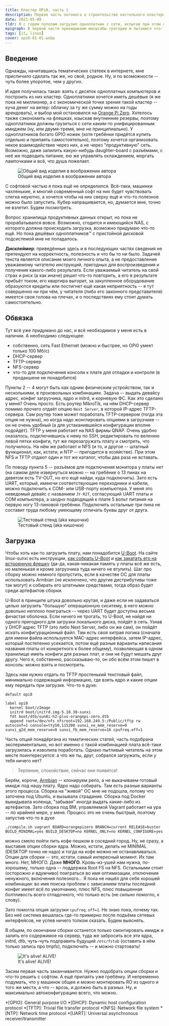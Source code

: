 ```yaml
---
title: Кластер OPi0, часть 1
description: Первая часть онгоинга о строительстве настольного кластера из дешёвых одноплатников.
date: 2021-05-08
tldr: Я с горем пополам загрузил одноплатник с сети, испытав при этом смешанные чувства.
epigraph: В первой части прикидываем масштабы трагедии и пытаемся что-то запустить.
tags: [it, linux]
cover: opi0-01-01.webp
---
```


## Введение

Однажды, начитавшись тематических статеек в интернете, мне приспичило сделать так же, но своё, родное. Ну, и по возможности -- чуть более упоротое, чем у других.

И идея получилась такая: взять с десяток одноплатных компьютеров и построить из них кластер. Одноплатники хочется иметь дешёвые (я же пока не миллионер, а с экономической точки зрения такой кластер -- куча денег на ветер: облачку за ту же сумму можно на годы арендовать), и выбор мой остановился на [Orange Pi Zero](http://www.orangepi.org/orangepizero/). Хотелось также сэкономить на флешках, изыскав внутненние резервы, поэтому одноплатники должны грузиться с сети каким-то унифицированным имиджем (ну, или двумя-тремя, мне не принципиально). У одноплатников богато GPIO ножек (хотя гребёнки придётся купить отдельно и припаять самостоятельно), поэтому хочется организовать некое взаимодействие через них, а не через "продуктивную" сеть. Возможно, даже запилить какую-нибудь daughter-board с разъёмами, с неё же подводить питание, ею же управлять охлаждением, моргать лампочками и всё, что душа пожелает.

<figure>
  <img src="/img/opi0-01-01.webp" alt="Общий вид изделия в воображении автора" />
  <figcaption>Общий вид изделия в воображении автора</figcaption>
</figure>

С софтовой частью я пока ещё не определился. Всё-таки, машинки чахленькие, и многий современный софт на них будет чувствовать слегка неуютно, а хочется чтобы на них сверху ещё и что-то полезное можно было запустить. Кубер напрашивается, но, думается мне, точно не взлетит. Будем посмотреть.

Вопрос хранилища продуктивных данных открыт, но пока не прорабатывался вовсе. Возможно, сгодится и имеющийся NAS, с которого должна происходить загрузка, возможно придумаю что-то ещё. Но пока дешёвых одноплатников™ с пристойной дисковой подсистемой мне не попадалось.

**Дисклеймер**: приведённые здесь и в последующих частях сведения не претендуют на корректность, полезность и что бы то ни было. Задачей текста является описание моего личного опыта, а не предоставление уважаемому читателю инструкций, пригодных для воспроизведения и получения какого-либо результата. Если уважаемый читатель на свой страх и риск (а как иначе) решит что-то повторить, а его в результате прибьёт током, его квартира выгорит, за закупленное оборудование образуются кредиты или постигнет ещё какая неприятность -- я тут совершенно ни при чём, у читателя (либо его законного представителя) имеется своя голова на плечах, и о последствиях ему стоит думать самостоятельно.

## Обвязка

Тут всё уже придумано до нас, и всё необходимое у меня есть в наличии. А необходимо следующее:

* собственно, сеть Fast Ethernet (можно и быстрее, но OPi0 умеет только 100 Мб/с)
* DHCP-сервер
* TFTP-сервер
* NFS-сервер
* что-то для подключения консоли к плате для отладки и контроля (в продакшене не понадобится)

Пункты 2 -- 4 могут быть как одним физическим устройством, так и несколькими, в произвольных комбинациях. Задача -- выдать девайсу адрес, конфиг загрузчика, ядро и initrd, и корневую ФС. Как это сделано у меня? Очень просто. Есть роутер MikroTik, на нём DHCP-сервер помимо прочего отдаёт опцию `Next Server`, в которой IP-адрес TFTP-сервера. Сам роутер тоже может поработать TFTP-сервером (тогда эта опция не нужна), но когда надо жонглировать опциями в загрузчике -- он не очень удобный (а для устаканившейся конфигурации вполне подойдёт). TFTP у меня работает на NAS фирмы QNAP. Очень удобно оказалось, подключившись к нему по SSH, редактировать по велению левой пятки конфиги, тут же перезагружать плату и смотреть, что получилось. На нём же работает и NFS (и то, и другое -- штатный функционал, как, кстати, и NTP -- пригодится в хозяйстве). При этом NFS и TFTP отдают один и тот же каталог, чтобы два раза не вставать.

По поводу пункта 5 -- разъёмов для подключения монитора у платы нет (на самом деле извернуться можно -- на гребёнке о 13 пинах на девятом есть TV-OUT, но его ещё найди, куда подключить). Зато есть UART, который, имеючи соответствующие переходники и кабели, можно подключить к COM- или USB-порту компьютера. У меня это неведомый девайс с названием `JY-R2T`, согласующий UART платы и COM компьютера, а заодно подводящий к плате 5 вольт питания на первую ногу 13-пиновой гребёнки. Подключить остальные три пина не составит труда любому умеющему отличать буквы друг от друга.

<figure>
  <img src="/img/opi0-01-02.webp" alt="Тестовый стенд (aka кишочки)" />
  <figcaption>Тестовый стенд (aka кишочки)</figcaption>
</figure>

## Загрузка

Чтобы хоть как-то загрузить плату, нам понадобится [U-Boot](https://www.denx.de/wiki/U-Boot). На сайте linux-sunxi есть инструкции, [как собрать U-Boot](http://linux-sunxi.org/U-Boot) и [как закатать его на встроенную флешку](http://linux-sunxi.org/Xunlong_Orange_Pi_Zero#Putting_u-boot_on_SPI_NOR) (да-да, какая-никакая память у платы всё же есть, но маленькая и кроме загрузчика туда ничего не втулить). Шаг про сборку можно немного пропустить, если в качестве ОС для платы использовать Armbian (не исключено, что другие дистрибутивы тоже так могут) и собирать его штатными средствами, тогда образ будет среди артефактов сборки.

U-Boot в принципе штука довольно крутая, и даже если не задаваться целью загрузить "большую" операционную сиситему, в него можно довольно неплохо поиграться -- через UART будет доступна весьма фичастая оболочка. Если ничего не трогать, то U-Boot, не найдя ни одного пригодного для загрузки локального диска, пойдёт в сеть. Узнав у DHCP адрес TFTP (это либо Next Server, либо он же сам), он пойдёт искать конфигурационный файл. Там есть своя хитрая логика (сначала для имени файла используется MAC-адрес интерфейса, затем IP-адрес, который постепенно усекается, потом ещё разные варианты написания названия платы от конкретного к более общему), позволяющая в одном хранилище иметь конфиги для разных плат, и они не будут мешать друг другу. Чего я, собственно, рассказываю-то, он обо всём этом пишет в консоль: можно взять и посмотреть.

Здесь нам нужно отдать по TFTP простенький текстовый файл, минимально содержащий информацию, где взять ядро и какие опции ему передать при загрузке. Что-то в духе:

    default opi0

    label opi0
      kernel boot/zImage
      initrd boot/initrd.img-5.10.30-sunxi
      fdt boot/dtb/sun8i-h2-plus-orangepi-zero.dtb
      append root=/dev/nfs nfsroot=192.168.249.5:/Public/tftp rw autoconf=1 console=ttyS0,115200 sunxi_ve_mem_reserve=0 sunxi_g2d_mem_reserve=0 sunxi_fb_mem_reserve=16 cpufreq.off=1

Часть опций понадёргана из тематических статей, часть подобрана экспериментально, но вот именно с такой комбинацией плата всё-таки загрузилась и изволила поработать. Однако пытливый читатель на этом месте поинтересуется: а что же ты, друг, собрался загружать, если у тебя ничего нет?

> Терпение, спокойствие, сейчас они появятся!

Берём, короче, [Armbian](https://github.com/armbian/build) -- клонируем репо, а не выкачиваем готовый имидж под нашу плату. Ядро надо собирать. Там есть разные варианты этого процесса. Сборка на "живой" ОС мне не подошла, потому что заточена под Ubuntu, и вызывала страдание. Сборка под Docker выкидывала коленца, "забывая" иногда выдать какие-либо из артефактов. Зато сборка под ВМ, управляемой Vagrant работает на ура -- по крайней мере, у меня. Процесс это не очень быстрый, поэтому запустив что-то в духе

    ./compile.sh vagrant BOARD=orangepizero BRANCH=current RELEASE=buster BUILD_MINIMAL=yes BUILD_DESKTOP=no KERNEL_ONLY=no KERNEL_CONFIGURE=yes

можно смело пойти пить кофе пешком в соседний город. Ну, не сразу, а выставив опции сборки ядра. Можно, кстати, делать не MINIMAL (DESKTOP точно не надо) и тогда на кофе можно не останавливаться. Опции для сборки -- это, кстати, самый интересный момент. Их там много. Нет, МНОГО. Даже **МНОГО**. Кровь-из-ушей нам нужна, по-хорошему, только одна -- поддержка Root FS на NFS. Остальными стоит (осторожно и вдумчиво) поиграться во имя оптимизации, отключения ненужного, включения полезного... Я пока не нашёл для себя хорошей комбинации: во имя поиска проблем с зависанием платы последний конфиг имеет всё по умолчанию, плюс NFS, плюс повышенная болтливость всего отладочного, что только есть (не сильно помогло, к слову).

Зато помогла опция загрузки `cpufreq.off=1`. Не знаю пока, почему так. Без неё система вешалась где-то примерно после подъёма сетевых интерфейсов, не успев ничего толком сказать. Будем выяснять.

В общем, по окончании сборки останется только смонтировать имидж и залить его содержимое на сервер, туда же забросить все эти ядра, initrd, dtb, чуть-чуть подправить будущий `/etc/fstab` (оставить в нём только запись про tmpfs), подключить -- и можно стартовать!

<figure>
  <img src="/img/opi0-01-03.webp" alt="It's alive! ALIVE!" />
  <figcaption>It's alive! ALIVE!</figcaption>
</figure>

Засим первая часть заканчивается. Нужно подобрать опции сборки и что-то решить с софтом. А ещё припаять уже гребёнку. И непременно подумать, что у машинок общее и можно монтировать RO из одного и того же места, а что -- врозь, и должно быть в разных. Ну, и максимально автоконфигурацию всего, что можно.

*[GPIO]: General purpose I/O
*[DHCP]: Dynamic host configuration protocol
*[TFTP]: Trivial file transfer protocol
*[NFS]:  Network file system
*[NTP]:  Network time protocol
*[UART]: Universal asynchronous receiver/transmitter